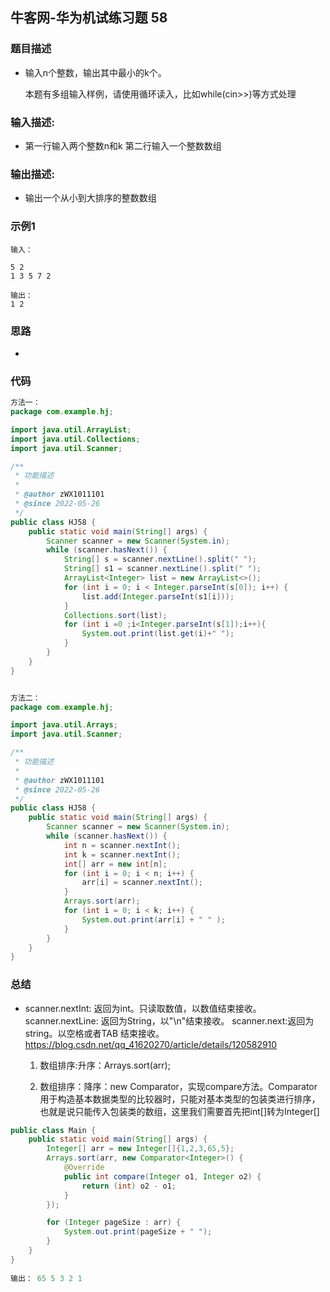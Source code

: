 ## 牛客网-华为机试练习题 58

### 题目描述

*   输入n个整数，输出其中最小的k个。

    本题有多组输入样例，请使用循环读入，比如while(cin>>)等方式处理

### 输入描述:

+   第一行输入两个整数n和k
    第二行输入一个整数数组

### 输出描述:

*  输出一个从小到大排序的整数数组

### 示例1

```
输入：

5 2
1 3 5 7 2

输出：
1 2
```
### 思路
*   
### 代码

```Java
方法一：
package com.example.hj;

import java.util.ArrayList;
import java.util.Collections;
import java.util.Scanner;

/**
 * 功能描述
 *
 * @author zWX1011101
 * @since 2022-05-26
 */
public class HJ58 {
    public static void main(String[] args) {
        Scanner scanner = new Scanner(System.in);
        while (scanner.hasNext()) {
            String[] s = scanner.nextLine().split(" ");
            String[] s1 = scanner.nextLine().split(" ");
            ArrayList<Integer> list = new ArrayList<>();
            for (int i = 0; i < Integer.parseInt(s[0]); i++) {
                list.add(Integer.parseInt(s1[i]));
            }
            Collections.sort(list);
            for (int i =0 ;i<Integer.parseInt(s[1]);i++){
                System.out.print(list.get(i)+" ");
            }
        }
    }
}


方法二：
package com.example.hj;

import java.util.Arrays;
import java.util.Scanner;

/**
 * 功能描述
 *
 * @author zWX1011101
 * @since 2022-05-26
 */
public class HJ58 {
    public static void main(String[] args) {
        Scanner scanner = new Scanner(System.in);
        while (scanner.hasNext()) {
            int n = scanner.nextInt();
            int k = scanner.nextInt();
            int[] arr = new int[n];
            for (int i = 0; i < n; i++) {
                arr[i] = scanner.nextInt();
            }
            Arrays.sort(arr);
            for (int i = 0; i < k; i++) {
                System.out.print(arr[i] + " " );
            }
        }
    }
}

```
### 总结
*  scanner.nextInt: 返回为int。只读取数值，以数值结束接收。
   scanner.nextLine: 返回为String，以"\n"结束接收。
   scanner.next:返回为string。以空格或者TAB 结束接收。
   https://blog.csdn.net/qq_41620270/article/details/120582910

   1.   数组排序:升序：Arrays.sort(arr);

   2.   数组排序：降序：new Comparator，实现compare方法。Comparator用于构造基本数据类型的比较器时，只能对基本类型的包装类进行排序，也就是说只能传入包装类的数组，这里我们需要首先把int[]转为Integer[]
   
```Java
public class Main {
    public static void main(String[] args) {
        Integer[] arr = new Integer[]{1,2,3,65,5};
        Arrays.sort(arr, new Comparator<Integer>() {
            @Override
            public int compare(Integer o1, Integer o2) {
                return (int) o2 - o1;
            }
        });

        for (Integer pageSize : arr) {
            System.out.print(pageSize + " ");
        }
    }
}
        
输出： 65 5 3 2 1 

```
